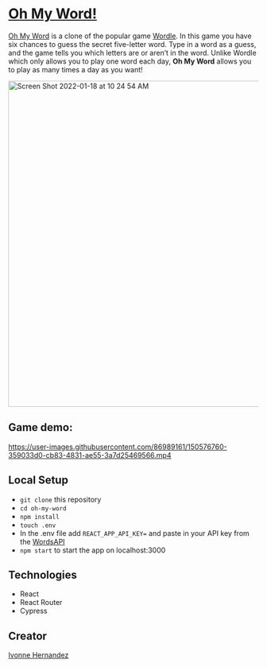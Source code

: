 # [Oh My Word!](https://oh-my-word.herokuapp.com/)

[Oh My Word](https://oh-my-word.herokuapp.com/) is a clone of the popular game [Wordle](https://www.powerlanguage.co.uk/wordle/). In this game you have six chances to guess the secret five-letter word. Type in a word as a guess, and the game tells you which letters are or aren’t in the word. Unlike Wordle which only allows you to play one word each day, **Oh My Word** allows you to play as many times a day as you want!

<img width="656" alt="Screen Shot 2022-01-18 at 10 24 54 AM" src="https://user-images.githubusercontent.com/86989161/150044771-10386bba-e220-4370-9a9b-5f5bf94e1a59.png">

## Game demo:
https://user-images.githubusercontent.com/86989161/150576760-359033d0-cb83-4831-ae55-3a7d25469566.mp4

## Local Setup
- `git clone` this repository
- `cd oh-my-word`
- `npm install`
- `touch .env`
- In the .env file add `REACT_APP_API_KEY=` and paste in your API key from the [WordsAPI](https://rapidapi.com/dpventures/api/wordsapi)
- `npm start` to start the app on localhost:3000

## Technologies
- React
- React Router
- Cypress

## Creator
[Ivonne Hernandez](https://www.linkedin.com/in/ivonne-hernandez-107b0324/)